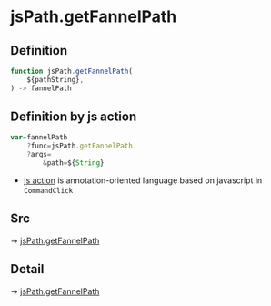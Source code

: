 # jsPath.getFannelPath

## Definition

```js.js
function jsPath.getFannelPath(
	${pathString},
) -> fannelPath
```


## Definition by js action

```js.js
var=fannelPath
	?func=jsPath.getFannelPath
	?args=
		&path=${String}
```

- [js action](#) is annotation-oriented language based on javascript in `CommandClick`



## Src

-> [jsPath.getFannelPath](https://github.com/puutaro/CommandClick/blob/master/app/src/main/java/com/puutaro/commandclick/fragment_lib/terminal_fragment/js_interface/JsPath.kt#L126)

## Detail

-> [jsPath.getFannelPath](https://github.com/puutaro/CommandClick/blob/master/md/developer/js_interface/details/JsPath/getFannelPath.md)
